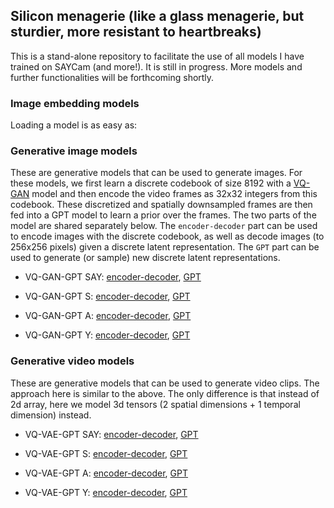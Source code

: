 ## Silicon menagerie (like a glass menagerie, but sturdier, more resistant to heartbreaks)

This is a stand-alone repository to facilitate the use of all models I have trained on SAYCam (and more!). It is still in progress. More models and further functionalities will be forthcoming shortly.

### Image embedding models

Loading a model is as easy as:

### Generative image models

These are generative models that can be used to generate images. For these models, we first learn a discrete codebook of size 8192 with a [VQ-GAN](https://github.com/CompVis/taming-transformers) model and then encode the video frames as 32x32 integers from this codebook. These discretized and spatially downsampled frames are then fed into a GPT model to learn a prior over the frames. The two parts of the model are shared separately below. The `encoder-decoder` part can be used to encode images with the discrete codebook, as well as decode images (to 256x256 pixels) given a discrete latent representation. The `GPT` part can be used to generate (or sample) new discrete latent representations. 

* VQ-GAN-GPT SAY: [encoder-decoder](), [GPT]()

* VQ-GAN-GPT S: [encoder-decoder](), [GPT]()

* VQ-GAN-GPT A: [encoder-decoder](), [GPT]()

* VQ-GAN-GPT Y: [encoder-decoder](), [GPT]()

### Generative video models

These are generative models that can be used to generate video clips. The approach here is similar to the above. The only difference is that instead of 2d array, here we model 3d tensors (2 spatial dimensions + 1 temporal dimension) instead.

* VQ-VAE-GPT SAY: [encoder-decoder](), [GPT]()

* VQ-VAE-GPT S: [encoder-decoder](), [GPT]()

* VQ-VAE-GPT A: [encoder-decoder](), [GPT]()

* VQ-VAE-GPT Y: [encoder-decoder](), [GPT]()
